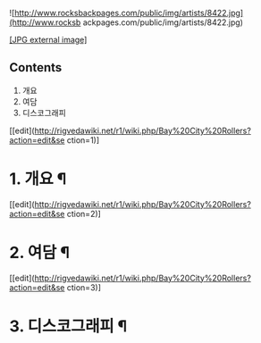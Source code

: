 ![http://www.rocksbackpages.com/public/img/artists/8422.jpg](http://www.rocksb
ackpages.com/public/img/artists/8422.jpg)

[[JPG external
image]](http://www.rocksbackpages.com/public/img/artists/8422.jpg)

## Contents

    

1. 개요 
2. 여담 
3. 디스코그래피 

[[edit](http://rigvedawiki.net/r1/wiki.php/Bay%20City%20Rollers?action=edit&se
ction=1)]

# 1. 개요 ¶

  

[[edit](http://rigvedawiki.net/r1/wiki.php/Bay%20City%20Rollers?action=edit&se
ction=2)]

# 2. 여담 ¶

  

[[edit](http://rigvedawiki.net/r1/wiki.php/Bay%20City%20Rollers?action=edit&se
ction=3)]

# 3. 디스코그래피 ¶

  

